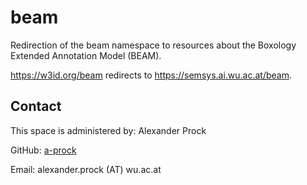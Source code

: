 # beam

Redirection of the beam namespace to resources about the Boxology Extended Annotation Model (BEAM).

https://w3id.org/beam redirects to https://semsys.ai.wu.ac.at/beam.

## Contact

This space is administered by: Alexander Prock

GitHub: [a-prock](https://github.com/a-prock)

Email: alexander.prock (AT) wu.ac.at
